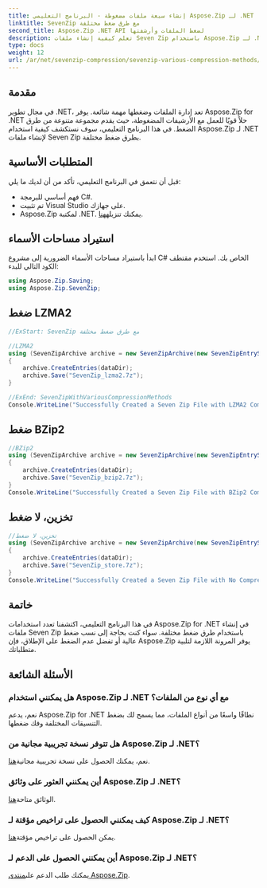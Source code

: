 ```yaml
---
title: إنشاء سبعة ملفات مضغوطة - البرنامج التعليمي Aspose.Zip لـ .NET
linktitle: SevenZip مع طرق ضغط مختلفة
second_title: Aspose.Zip .NET API لضغط الملفات وأرشفتها
description: تعلم كيفية إنشاء ملفات Seven Zip باستخدام Aspose.Zip لـ .NET باستخدام طرق ضغط مختلفة. خطوات سهلة لـ LZMA2 وBZip2 وStore (بدون ضغط).
type: docs
weight: 12
url: /ar/net/sevenzip-compression/sevenzip-various-compression-methods/
---
```


## مقدمة

في مجال تطوير .NET، تعد إدارة الملفات وضغطها مهمة شائعة. يوفر Aspose.Zip for .NET حلاً قويًا للعمل مع الأرشيفات المضغوطة، حيث يقدم مجموعة متنوعة من طرق الضغط. في هذا البرنامج التعليمي، سوف نستكشف كيفية استخدام Aspose.Zip لـ .NET لإنشاء ملفات Seven Zip بطرق ضغط مختلفة.

## المتطلبات الأساسية

قبل أن نتعمق في البرنامج التعليمي، تأكد من أن لديك ما يلي:

- فهم أساسي للبرمجة C#.
- تم تثبيت Visual Studio على جهازك.
-  Aspose.Zip لمكتبة .NET. يمكنك تنزيله[هنا](https://releases.aspose.com/zip/net/).

## استيراد مساحات الأسماء

ابدأ باستيراد مساحات الأسماء الضرورية إلى مشروع C# الخاص بك. استخدم مقتطف الكود التالي للبدء:

```csharp
using Aspose.Zip.Saving;
using Aspose.Zip.SevenZip;
```

## ضغط LZMA2

```csharp
//ExStart: SevenZip مع طرق ضغط مختلفة

//LZMA2
using (SevenZipArchive archive = new SevenZipArchive(new SevenZipEntrySettings(new SevenZipLZMA2CompressionSettings())))
{
    archive.CreateEntries(dataDir);
    archive.Save("SevenZip_lzma2.7z");
}

//ExEnd: SevenZipWithVariousCompressionMethods
Console.WriteLine("Successfully Created a Seven Zip File with LZMA2 Compression");
```

## ضغط BZip2

```csharp
//BZip2
using (SevenZipArchive archive = new SevenZipArchive(new SevenZipEntrySettings(new SevenZipBZip2CompressionSettings())))
{
    archive.CreateEntries(dataDir);
    archive.Save("SevenZip_bzip2.7z");
}
Console.WriteLine("Successfully Created a Seven Zip File with BZip2 Compression");
```

## تخزين، لا ضغط

```csharp
//تخزين، لا ضغط
using (SevenZipArchive archive = new SevenZipArchive(new SevenZipEntrySettings(new SevenZipStoreCompressionSettings())))
{
    archive.CreateEntries(dataDir);
    archive.Save("SevenZip_store.7z");
}
Console.WriteLine("Successfully Created a Seven Zip File with No Compression (Store)");
```

## خاتمة

في هذا البرنامج التعليمي، اكتشفنا تعدد استخدامات Aspose.Zip for .NET في إنشاء ملفات Seven Zip باستخدام طرق ضغط مختلفة. سواء كنت بحاجة إلى نسب ضغط عالية أو تفضل عدم الضغط على الإطلاق، فإن Aspose.Zip يوفر المرونة اللازمة لتلبية متطلباتك.

## الأسئلة الشائعة

### هل يمكنني استخدام Aspose.Zip لـ .NET مع أي نوع من الملفات؟
نعم، يدعم Aspose.Zip for .NET نطاقًا واسعًا من أنواع الملفات، مما يسمح لك بضغط التنسيقات المختلفة وفك ضغطها.

### هل تتوفر نسخة تجريبية مجانية من Aspose.Zip لـ .NET؟
 نعم، يمكنك الحصول على نسخة تجريبية مجانية[هنا](https://releases.aspose.com/).

### أين يمكنني العثور على وثائق Aspose.Zip لـ .NET؟
 الوثائق متاحة[هنا](https://reference.aspose.com/zip/net/).

### كيف يمكنني الحصول على تراخيص مؤقتة لـ Aspose.Zip لـ .NET؟
 يمكن الحصول على تراخيص مؤقتة[هنا](https://purchase.aspose.com/temporary-license/).

### أين يمكنني الحصول على الدعم لـ Aspose.Zip لـ .NET؟
 يمكنك طلب الدعم على[منتدى Aspose.Zip](https://forum.aspose.com/c/zip/37).
